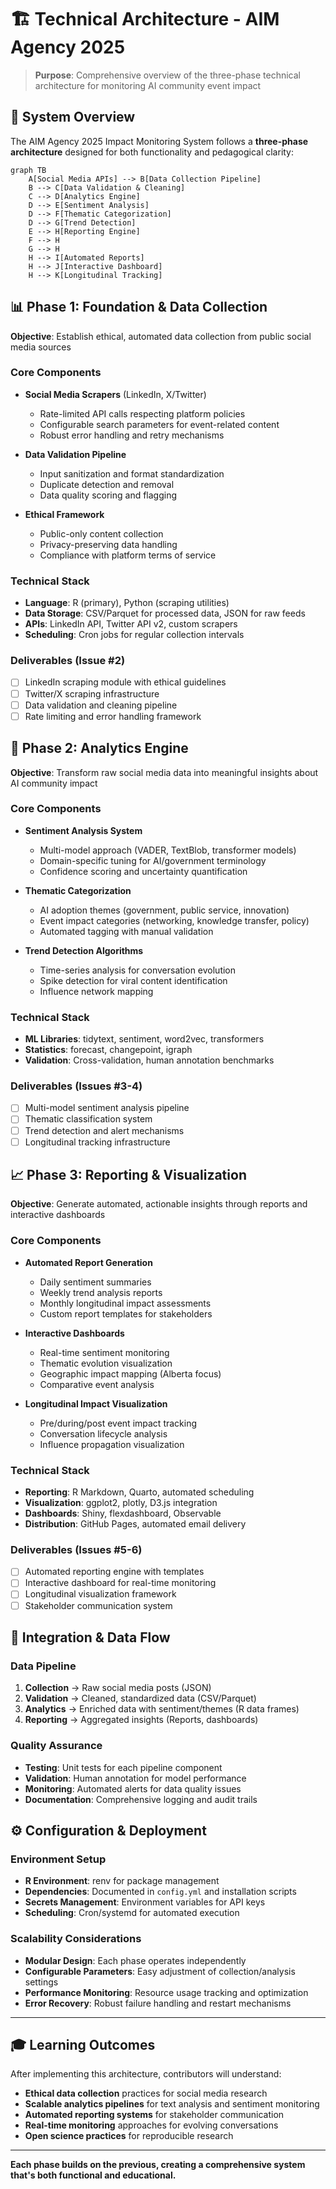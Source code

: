 # 🏗️ Technical Architecture - AIM Agency 2025

> **Purpose**: Comprehensive overview of the three-phase technical architecture for monitoring AI community event impact

## **🎯 System Overview**

The AIM Agency 2025 Impact Monitoring System follows a **three-phase architecture** designed for both functionality and pedagogical clarity:

```mermaid
graph TB
    A[Social Media APIs] --> B[Data Collection Pipeline]
    B --> C[Data Validation & Cleaning]
    C --> D[Analytics Engine]
    D --> E[Sentiment Analysis]
    D --> F[Thematic Categorization]
    D --> G[Trend Detection]
    E --> H[Reporting Engine]
    F --> H
    G --> H
    H --> I[Automated Reports]
    H --> J[Interactive Dashboard]
    H --> K[Longitudinal Tracking]
```

## **📊 Phase 1: Foundation & Data Collection**

**Objective**: Establish ethical, automated data collection from public social media sources

### **Core Components**
- **Social Media Scrapers** (LinkedIn, X/Twitter)
  - Rate-limited API calls respecting platform policies
  - Configurable search parameters for event-related content
  - Robust error handling and retry mechanisms

- **Data Validation Pipeline**
  - Input sanitization and format standardization
  - Duplicate detection and removal
  - Data quality scoring and flagging

- **Ethical Framework**
  - Public-only content collection
  - Privacy-preserving data handling
  - Compliance with platform terms of service

### **Technical Stack**
- **Language**: R (primary), Python (scraping utilities)
- **Data Storage**: CSV/Parquet for processed data, JSON for raw feeds
- **APIs**: LinkedIn API, Twitter API v2, custom scrapers
- **Scheduling**: Cron jobs for regular collection intervals

### **Deliverables (Issue #2)**
- [ ] LinkedIn scraping module with ethical guidelines
- [ ] Twitter/X scraping infrastructure  
- [ ] Data validation and cleaning pipeline
- [ ] Rate limiting and error handling framework

## **🧠 Phase 2: Analytics Engine**

**Objective**: Transform raw social media data into meaningful insights about AI community impact

### **Core Components**
- **Sentiment Analysis System**
  - Multi-model approach (VADER, TextBlob, transformer models)
  - Domain-specific tuning for AI/government terminology
  - Confidence scoring and uncertainty quantification

- **Thematic Categorization** 
  - AI adoption themes (government, public service, innovation)
  - Event impact categories (networking, knowledge transfer, policy)
  - Automated tagging with manual validation

- **Trend Detection Algorithms**
  - Time-series analysis for conversation evolution
  - Spike detection for viral content identification
  - Influence network mapping

### **Technical Stack**
- **ML Libraries**: tidytext, sentiment, word2vec, transformers
- **Statistics**: forecast, changepoint, igraph
- **Validation**: Cross-validation, human annotation benchmarks

### **Deliverables (Issues #3-4)**
- [ ] Multi-model sentiment analysis pipeline
- [ ] Thematic classification system
- [ ] Trend detection and alert mechanisms
- [ ] Longitudinal tracking infrastructure

## **📈 Phase 3: Reporting & Visualization**

**Objective**: Generate automated, actionable insights through reports and interactive dashboards

### **Core Components**
- **Automated Report Generation**
  - Daily sentiment summaries
  - Weekly trend analysis reports  
  - Monthly longitudinal impact assessments
  - Custom report templates for stakeholders

- **Interactive Dashboards**
  - Real-time sentiment monitoring
  - Thematic evolution visualization
  - Geographic impact mapping (Alberta focus)
  - Comparative event analysis

- **Longitudinal Impact Visualization**
  - Pre/during/post event impact tracking
  - Conversation lifecycle analysis
  - Influence propagation visualization

### **Technical Stack**
- **Reporting**: R Markdown, Quarto, automated scheduling
- **Visualization**: ggplot2, plotly, D3.js integration
- **Dashboards**: Shiny, flexdashboard, Observable
- **Distribution**: GitHub Pages, automated email delivery

### **Deliverables (Issues #5-6)**
- [ ] Automated reporting engine with templates
- [ ] Interactive dashboard for real-time monitoring
- [ ] Longitudinal visualization framework
- [ ] Stakeholder communication system

## **🔗 Integration & Data Flow**

### **Data Pipeline**
1. **Collection** → Raw social media posts (JSON)
2. **Validation** → Cleaned, standardized data (CSV/Parquet)
3. **Analytics** → Enriched data with sentiment/themes (R data frames)
4. **Reporting** → Aggregated insights (Reports, dashboards)

### **Quality Assurance**
- **Testing**: Unit tests for each pipeline component
- **Validation**: Human annotation for model performance
- **Monitoring**: Automated alerts for data quality issues
- **Documentation**: Comprehensive logging and audit trails

## **⚙️ Configuration & Deployment**

### **Environment Setup**
- **R Environment**: renv for package management
- **Dependencies**: Documented in `config.yml` and installation scripts
- **Secrets Management**: Environment variables for API keys
- **Scheduling**: Cron/systemd for automated execution

### **Scalability Considerations**
- **Modular Design**: Each phase operates independently
- **Configurable Parameters**: Easy adjustment of collection/analysis settings
- **Performance Monitoring**: Resource usage tracking and optimization
- **Error Recovery**: Robust failure handling and restart mechanisms

---

## **🎓 Learning Outcomes**

After implementing this architecture, contributors will understand:
- **Ethical data collection** practices for social media research
- **Scalable analytics pipelines** for text analysis and sentiment monitoring  
- **Automated reporting systems** for stakeholder communication
- **Real-time monitoring** approaches for evolving conversations
- **Open science practices** for reproducible research

---

**Each phase builds on the previous, creating a comprehensive system that's both functional and educational.**
